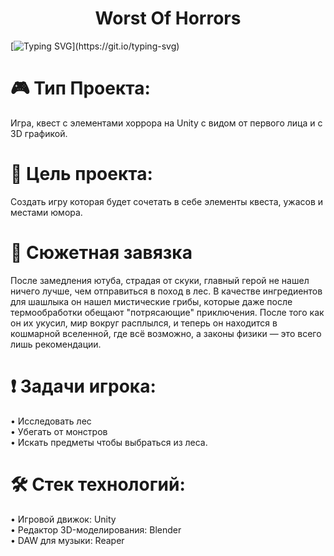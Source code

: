 # <div align="center">Worst Of Horrors</div>
[![Typing SVG](https://readme-typing-svg.demolab.com?font=Rubik+Wet+Paint&duration=2500&pause=1000&color=BF1100&multiline=true&width=435&height=60&lines=%D0%97%D0%B4%D1%80%D0%B0%D0%B2%D1%81%D1%82%D0%B2%D1%83%D0%B9%D1%82%D0%B5!;%D0%97%D0%B4%D0%B5%D1%81%D1%8C+%D0%B1%D1%83%D0%B4%D0%B5%D1%82+%D0%BE%D0%BF%D0%B8%D1%81%D0%B0%D0%BD+%D0%BD%D0%B0%D1%88+%D0%BF%D1%80%D0%BE%D0%B5%D0%BA%D1%82.)](https://git.io/typing-svg)

# 🎮 Тип Проекта:  
Игра, квест с элементами хоррора на Unity с видом от первого лица и с 3D графикой.

# 🎯 Цель проекта:
Cоздать игру которая будет сочетать в себе элементы квеста, ужасов и местами юмора.

# 📖 Сюжетная завязка
После замедления ютуба, страдая от скуки, главный герой не нашел ничего лучше, чем отправиться в поход в лес. В качестве ингредиентов для шашлыка он нашел мистические грибы, которые даже после термообработки обещают "потрясающие" приключения. После того как он их укусил, мир вокруг расплылся, и теперь он находится в кошмарной вселенной, где всё возможно, а законы физики — это всего лишь рекомендации.

# ❗️ Задачи игрока:
• Исследовать лес  
• Убегать от монстров  
• Искать предметы чтобы выбраться из леса.  
  
# 🛠️ Стек технологий: 
• Игровой движок: Unity  
• Редактор 3D-моделирования: Blender  
• DAW для музыки: Reaper  
